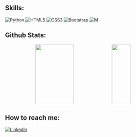 

## Skills:
![Python](https://img.shields.io/static/v1?style=for-the-badge&message=Python&color=3776AB&logo=Python&logoColor=FFFFFF&label=)
![HTML5](https://img.shields.io/static/v1?style=for-the-badge&message=HTML5&color=E34F26&logo=HTML5&logoColor=FFFFFF&label=)
![CSS3](https://img.shields.io/static/v1?style=for-the-badge&message=CSS3&color=1572B6&logo=CSS3&logoColor=FFFFFF&label=)
![Bootstrap](https://img.shields.io/static/v1?style=for-the-badge&message=Bootstrap&color=7952B3&logo=Bootstrap&logoColor=FFFFFF&label=)
![M](https://img.shields.io/static/v1?style=for-the-badge&message=MySQL&color=0B0B3B&logo=MySQL&logoColor=FFFFFF&label=)
 
## Github Stats:
<div align="center">  
  <img width="50%" height="195px" src="https://github-readme-stats.vercel.app/api?username=Barba-Bruno&show_icons=true&count_private=true&hide_border=false&title_color=8D5BC1&icon_color=8D5BC1&text_color=c9d1d9&bg_color=0d1117"/>
  <img width="35%" height="195px" src="https://github-readme-stats.vercel.app/api/top-langs/?username=Barba-Bruno&layout=compact&hide_border=false&title_color=8D5BC1&text_color=c9d1d9&bg_color=0d1117"/>
</div>

## How to reach me:
[![LinkedIn](https://img.shields.io/badge/LinkedIn-%230077B5.svg?logo=linkedin&logoColor=white)](https://www.linkedin.com/in/bruno-cesar-cecilio-bezerra-bb7b40230/) 

